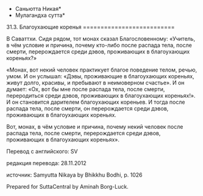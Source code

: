 * Саньютта Никая*
* Мулагандха сутта*

31\.3\. Благоухающие коренья
\=\=\=\=\=\=\=\=\=\=\=\=\=\=\=\=\=\=\=\=\=\=\=\=\=\=

В Саваттхи\. Сидя рядом, тот монах сказал Благословенному: «Учитель, в чём условие и причина, почему кто\-либо после распада тела, после смерти, перерождается среди дэвов, проживающих в благоухающих кореньях?»

«Монах, вот некий человек практикует благое поведение телом, речью, умом\. И он услышал: «Дэвы, проживающие в благоухающих кореньях, живут долго, красивы, и пребывают в неимоверном счастье»\. И он думает: «Ох, вот бы мне после распада тела, после смерти, переродиться среди дэвов, проживающих в благоухающих кореньях\!»\. И он становится дарителем благоухающих кореньев\. И тогда после распада тела, после смерти, он перерождается среди дэвов, проживающих в благоухающих кореньях\.

Вот, монах, в чём условие и причина, почему некий человек после распада тела, после смерти, перерождается среди дэвов, проживающих в благоухающих кореньях»\.

Перевод с английского: SV

редакция перевода: 28\.11\.2012

источник: Samyutta Nikaya by Bhikkhu Bodhi, p\. 1026

Prepared for SuttaCentral by Aminah Borg\-Luck\.